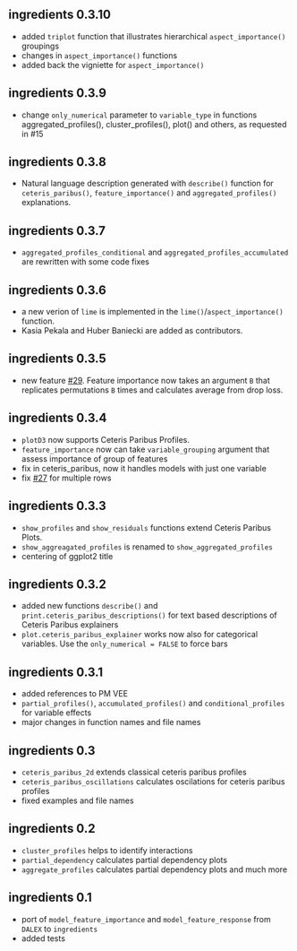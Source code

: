 ingredients 0.3.10
---------------------------------------------------------------
* added `triplot` function that illustrates hierarchical `aspect_importance()` groupings
* changes in `aspect_importance()` functions
* added back the vigniette for `aspect_importance()`

ingredients 0.3.9
---------------------------------------------------------------
* change `only_numerical` parameter to `variable_type` in functions aggregated_profiles(),
cluster_profiles(), plot() and others, as requested in #15

ingredients 0.3.8
----------------------------------------------------------------
* Natural language description generated with `describe()` function for `ceteris_paribus()`, `feature_importance()` and `aggregated_profiles()` explanations. 


ingredients 0.3.7
----------------------------------------------------------------
* `aggregated_profiles_conditional` and `aggregated_profiles_accumulated` are rewritten with some code fixes

ingredients 0.3.6
----------------------------------------------------------------
* a new verion of `lime` is implemented in the `lime()`/`aspect_importance()` function.
* Kasia Pekala and Huber Baniecki are added as contributors.

ingredients 0.3.5
----------------------------------------------------------------
* new feature [#29](https://github.com/ModelOriented/ingredients/issues/29). Feature importance now takes an argument `B` that replicates permutations `B` times and calculates average from drop loss.

ingredients 0.3.4
----------------------------------------------------------------
* `plotD3` now supports Ceteris Paribus Profiles.
* `feature_importance` now can take `variable_grouping` argument that assess importance of group of features
* fix in ceteris_paribus, now it handles models with just one variable
* fix [#27](https://github.com/ModelOriented/ingredients/issues/27) for multiple rows 

ingredients 0.3.3
----------------------------------------------------------------
* `show_profiles` and `show_residuals` functions extend Ceteris Paribus Plots.
* `show_aggreagated_profiles` is renamed to `show_aggregated_profiles`
* centering of ggplot2 title

ingredients 0.3.2
----------------------------------------------------------------
* added new functions `describe()` and `print.ceteris_paribus_descriptions()` for text based descriptions of Ceteris Paribus explainers
* `plot.ceteris_paribus_explainer` works now also for categorical variables. Use the `only_numerical = FALSE` to force bars

ingredients 0.3.1
----------------------------------------------------------------
* added references to PM VEE
* `partial_profiles()`, `accumulated_profiles()` and `conditional_profiles` for variable effects
* major changes in function names and file names

ingredients 0.3
----------------------------------------------------------------
* `ceteris_paribus_2d` extends classical ceteris paribus profiles
* `ceteris_paribus_oscillations` calculates oscilations for ceteris paribus profiles
* fixed examples and file names

ingredients 0.2
----------------------------------------------------------------
* `cluster_profiles` helps to identify interactions
* `partial_dependency` calculates partial dependency plots
* `aggregate_profiles` calculates partial dependency plots and much more

ingredients 0.1
----------------------------------------------------------------
* port of `model_feature_importance` and `model_feature_response` from `DALEX` to `ingredients`
* added tests
